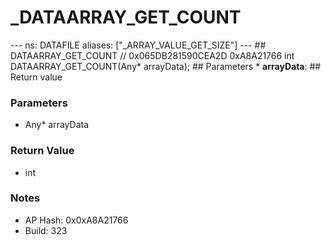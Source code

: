 # _DATAARRAY_GET_COUNT

--- ns: DATAFILE aliases: ["_ARRAY_VALUE_GET_SIZE"] --- ## DATAARRAY_GET_COUNT  // 0x065DB281590CEA2D 0xA8A21766 int DATAARRAY_GET_COUNT(Any* arrayData);   ## Parameters * **arrayData**:  ## Return value

### Parameters
* Any* arrayData

### Return Value
* int

### Notes
* AP Hash: 0x0xA8A21766
* Build: 323

